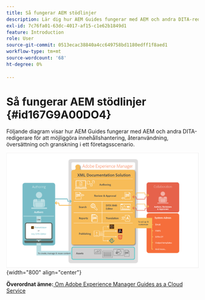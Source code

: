 ```yaml
---
title: Så fungerar AEM stödlinjer
description: Lär dig hur AEM Guides fungerar med AEM och andra DITA-redigerare för att möjliggöra hantering, återanvändning, översättning och granskning i ett företagsscenario.
exl-id: 7c76fa01-63dc-4017-af15-c1e62b1849d1
feature: Introduction
role: User
source-git-commit: 0513ecac38840a4cc649758bd1180edff1f8aed1
workflow-type: tm+mt
source-wordcount: '68'
ht-degree: 0%

---
```


# Så fungerar AEM stödlinjer {#id167G9A00DO4}

Följande diagram visar hur AEM Guides fungerar med AEM och andra DITA-redigerare för att möjliggöra innehållshantering, återanvändning, översättning och granskning i ett företagsscenario.

![](images/xml-add-on-how-it-works.png){width="800" align="center"}


**Överordnat ämne:**[ Om Adobe Experience Manager Guides as a Cloud Service](intro.md)
